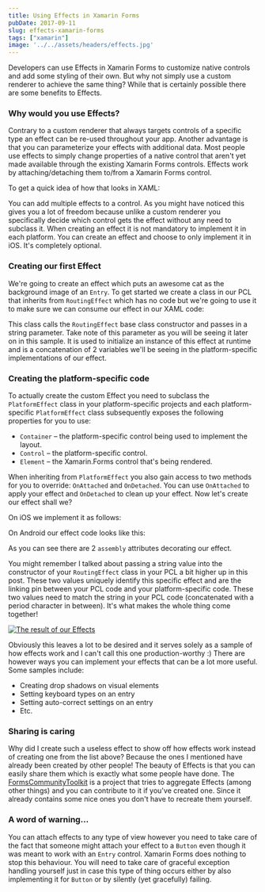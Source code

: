 ```yaml
---
title: Using Effects in Xamarin Forms
pubDate: 2017-09-11
slug: effects-xamarin-forms
tags: ["xamarin"]
image: '../../assets/headers/effects.jpg'
---
```


Developers can use Effects in Xamarin Forms to customize native controls and add some styling of their own. But why not simply use a custom renderer to achieve the same thing? While that is certainly possible there are some benefits to Effects.

### Why would you use Effects?

Contrary to a custom renderer that always targets controls of a specific type an effect can be re-used throughout your app. Another advantage is that you can parameterize your effects with additional data. Most people use effects to simply change properties of a native control that aren't yet made available through the existing Xamarin Forms controls. Effects work by attaching/detaching them to/from a Xamarin Forms control.

To get a quick idea of how that looks in XAML:

<script src="https://gist.github.com/sthewissen/fa8c0c2dbe460509188bd1ac3b0a1f62.js"></script>

You can add multiple effects to a control. As you might have noticed this gives you a lot of freedom because unlike a custom renderer you specifically decide which control gets the effect without any need to subclass it. When creating an effect it is not mandatory to implement it in each platform. You can create an effect and choose to only implement it in iOS. It's completely optional.

### Creating our first Effect

We're going to create an effect which puts an awesome cat as the background image of an `Entry`. To get started we create a class in our PCL that inherits from `RoutingEffect` which has no code but we're going to use it to make sure we can consume our effect in our XAML code:

<script src="https://gist.github.com/sthewissen/9a5c5325dccb8c62d0e3168911bec98e.js"></script>

This class calls the `RoutingEffect` base class constructor and passes in a string parameter. Take note of this parameter as you will be seeing it later on in this sample. It is used to initialize an instance of this effect at runtime and is a concatenation of 2 variables we'll be seeing in the platform-specific implementations of our effect.

### Creating the platform-specific code

To actually create the custom Effect you need to subclass the `PlatformEffect` class in your platform-specific projects and each platform-specific `PlatformEffect` class subsequently exposes the following properties for you to use:

*   `Container` – the platform-specific control being used to implement the layout.
*   `Control` – the platform-specific control.
*   `Element` – the Xamarin.Forms control that's being rendered.

When inheriting from `PlatformEffect` you also gain access to two methods for you to override: `OnAttached` and `OnDetached`. You can use `OnAttached` to apply your effect and `OnDetached` to clean up your effect. Now let's create our effect shall we?

On iOS we implement it as follows: <script src="https://gist.github.com/sthewissen/d3c66d134c58f1d2fbd7593f1fb78e80.js"></script>

On Android our effect code looks like this: <script src="https://gist.github.com/sthewissen/ffbae3716f7222201dd2057b8a629579.js"></script>

As you can see there are 2 `assembly` attributes decorating our effect.

<script src="https://gist.github.com/sthewissen/b94ac3687910166fc567519e53a7da45.js"></script>

You might remember I talked about passing a string value into the constructor of your `RoutingEffect` class in your PCL a bit higher up in this post. These two values uniquely identify this specific effect and are the linking pin between your PCL code and your platform-specific code. These two values need to match the string in your PCL code (concatenated with a period character in between). It's what makes the whole thing come together!

[![The result of our Effects](/images/posts/effect.jpg)](/images/posts/effect.jpg)

Obviously this leaves a lot to be desired and it serves solely as a sample of how effects work and I can't call this one production-worthy :) There are however ways you can implement your effects that can be a lot more useful. Some samples include:

*   Creating drop shadows on visual elements
*   Setting keyboard types on an entry
*   Setting auto-correct settings on an entry
*   Etc.

### Sharing is caring

Why did I create such a useless effect to show off how effects work instead of creating one from the list above? Because the ones I mentioned have already been created by other people! The beauty of Effects is that you can easily share them which is exactly what some people have done. The [FormsCommunityToolkit](https://github.com/FormsCommunityToolkit/FormsCommunityToolkit) is a project that tries to aggregate Effects (among other things) and you can contribute to it if you've created one. Since it already contains some nice ones you don't have to recreate them yourself.

### A word of warning...

You can attach effects to any type of view however you need to take care of the fact that someone might attach your effect to a `Button` even though it was meant to work with an `Entry` control. Xamarin Forms does nothing to stop this behaviour. You will need to take care of graceful exception handling yourself just in case this type of thing occurs either by also implementing it for `Button` or by silently (yet gracefully) failing.